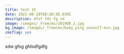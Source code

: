 ```yaml
---
title: test 15
date: 2022-08-18T08:20:56.830Z
description: dfsf fds fg sd
image: /images/_fromcms/201908_2.jpg
bg_image: /images/_fromcms/baby_ping_vesoul7-min.jpg
cmsflag: yes
---
```

sdw gfsg gfdsdfgdfg